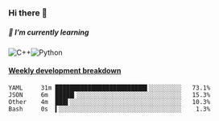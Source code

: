 ### Hi there 👋

##### 🌱 I’m currently learning

![C++](https://img.shields.io/badge/-C++-00599C?style=flat-square&logo=c)![Python](https://img.shields.io/badge/-Python-black?style=flat-square&logo=Python)


<!-- waka-box start -->
#### <a href="https://gist.github.com/bf274261b4c8553e17fc709dfc3cfa97" target="_blank">Weekly development breakdown</a>
```text
YAML   	 31m █████████████████████████▌░░░░░░░░░   73.1% 
JSON   	 6m  █████▎░░░░░░░░░░░░░░░░░░░░░░░░░░░░░   15.3% 
Other  	 4m  ███▌░░░░░░░░░░░░░░░░░░░░░░░░░░░░░░░   10.3% 
Bash   	 0s  ▍░░░░░░░░░░░░░░░░░░░░░░░░░░░░░░░░░░    1.3% 
```
<!-- Powered by https://github.com/YouEclipse/waka-box-go . -->
<!-- waka-box end -->



<!--
**KomoreKalu/KomoreKalu** is a ✨ _special_ ✨ repository because its `README.md` (this file) appears on your GitHub profile.

Here are some ideas to get you started:

- 🔭 I’m currently working on ...
- 🌱 I’m currently learning ...
- 👯 I’m looking to collaborate on ...
- 🤔 I’m looking for help with ...
- 💬 Ask me about ...
- 📫 How to reach me: ...
- 😄 Pronouns: ...
- ⚡ Fun fact: ...
-->

